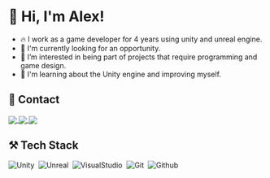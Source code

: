 <h1 align="left"> 👋 Hi, I'm Alex!</h1>

- 🔥 I work as a game developer for 4 years using unity and unreal engine.
- 💼 I'm currently looking for an opportunity.
- 👀 I’m interested in being part of projects that require programming and game design.
- 🌱 I'm learning about the Unity engine and improving myself.

## 🔎 Contact
<a href="https://linkedin.com/in/alex-walkergd" target="_blank">
<img align="center" src="https://img.shields.io/badge/-alexwalker-05122A?style=flat&logo=linkedin"/>
</a>

<a href="https://instagram.com/alexwalker.br/">
<img align="center" src="https://img.shields.io/badge/-alexwalker-05122A?style=flat&logo=instagram"/>
</a>

<a href="https://discord.com/channels/1236909806997082163/1236909807508783197">
<img align="center" src="https://img.shields.io/badge/-alexwalker-05122A?style=flat&logo=discord"/>
</a>

## ⚒️ Tech Stack 

![Unity](https://img.shields.io/badge/-Unity-05122A?style=flat&logo=unity)&nbsp;
![Unreal](https://img.shields.io/badge/-Unreal%20Engine-05122A?style=flat&logo=unrealengine)&nbsp;
![VisualStudio](https://img.shields.io/badge/-Visual%20Studio-05122A?style=flat&logo=visualstudio&logoColor=9370DB)&nbsp;
![Git](https://img.shields.io/badge/-Git-05122A?style=flat&logo=git)&nbsp;
![Github](https://img.shields.io/badge/-Github-05122A?style=flat&logo=github)&nbsp;
